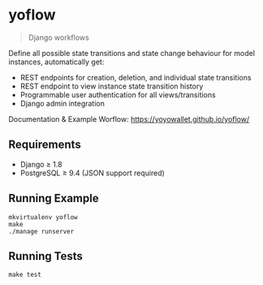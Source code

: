# yoflow

> Django workflows

Define all possible state transitions and state change behaviour for model instances, automatically get:

* REST endpoints for creation, deletion, and individual state transitions
* REST endpoint to view instance state transition history
* Programmable user authentication for all views/transitions
* Django admin integration

Documentation & Example Worflow: https://yoyowallet.github.io/yoflow/

## Requirements

* Django ≥ 1.8
* PostgreSQL ≥ 9.4 (JSON support required)

## Running Example

```
mkvirtualenv yoflow
make
./manage runserver
```

## Running Tests

```
make test
```

